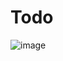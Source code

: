 # Todo
![image](https://user-images.githubusercontent.com/31600601/50575971-42af1680-0dc5-11e9-8cf6-9e772177d090.png)

